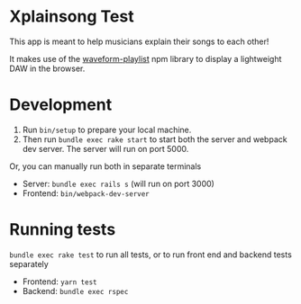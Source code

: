 # Xplainsong Test

This app is meant to help musicians explain their songs to each other! 

It makes use of the [waveform-playlist](https://github.com/naomiaro/waveform-playlist) npm library to display a lightweight DAW in the browser.

# Development 

1. Run `bin/setup` to prepare your local machine.
2. Then run `bundle exec rake start` to start both the server and webpack dev server. The server will run on port 5000.

Or, you can manually run both in separate terminals 

* Server: `bundle exec rails s` (will run on port 3000)
* Frontend: `bin/webpack-dev-server`

# Running tests

`bundle exec rake test` to run all tests, or to run front end and backend tests separately

- Frontend: `yarn test`
- Backend: `bundle exec rspec`
